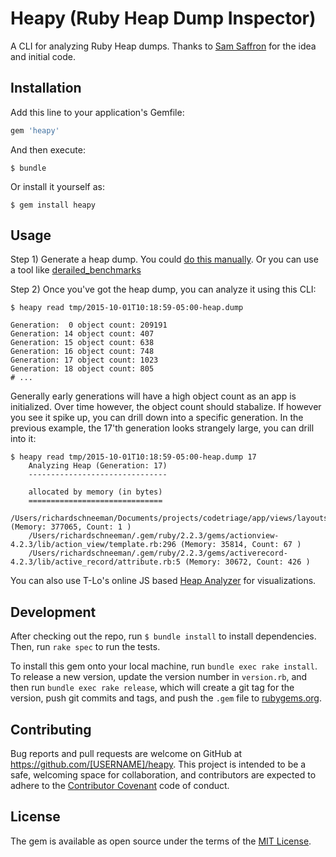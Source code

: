 # Heapy (Ruby Heap Dump Inspector)

A CLI for analyzing Ruby Heap dumps. Thanks to [Sam Saffron](http://samsaffron.com/archive/2015/03/31/debugging-memory-leaks-in-ruby) for the idea and initial code.

## Installation

Add this line to your application's Gemfile:

```ruby
gem 'heapy'
```

And then execute:

    $ bundle

Or install it yourself as:

    $ gem install heapy

## Usage

Step 1) Generate a heap dump. You could [do this manually](http://samsaffron.com/archive/2015/03/31/debugging-memory-leaks-in-ruby). Or you can use a tool like [derailed_benchmarks](https://github.com/schneems/derailed_benchmarks)

Step 2) Once you've got the heap dump, you can analyze it using this CLI:

```
$ heapy read tmp/2015-10-01T10:18:59-05:00-heap.dump

Generation:  0 object count: 209191
Generation: 14 object count: 407
Generation: 15 object count: 638
Generation: 16 object count: 748
Generation: 17 object count: 1023
Generation: 18 object count: 805
# ...
```

Generally early generations will have a high object count as an app is initialized. Over time however, the object count should stabalize. If however you see it spike up, you can drill down into a specific generation. In the previous example, the 17'th generation looks strangely large, you can drill into it:


```
$ heapy read tmp/2015-10-01T10:18:59-05:00-heap.dump 17
    Analyzing Heap (Generation: 17)
    -------------------------------

    allocated by memory (in bytes)
    ==============================
    /Users/richardschneeman/Documents/projects/codetriage/app/views/layouts/application.html.slim:1 (Memory: 377065, Count: 1 )
    /Users/richardschneeman/.gem/ruby/2.2.3/gems/actionview-4.2.3/lib/action_view/template.rb:296 (Memory: 35814, Count: 67 )
    /Users/richardschneeman/.gem/ruby/2.2.3/gems/activerecord-4.2.3/lib/active_record/attribute.rb:5 (Memory: 30672, Count: 426 )
```

You can also use T-Lo's online JS based [Heap Analyzer](http://tenderlove.github.io/heap-analyzer/) for visualizations.

## Development

After checking out the repo, run `$ bundle install` to install dependencies. Then, run `rake spec` to run the tests.

To install this gem onto your local machine, run `bundle exec rake install`. To release a new version, update the version number in `version.rb`, and then run `bundle exec rake release`, which will create a git tag for the version, push git commits and tags, and push the `.gem` file to [rubygems.org](https://rubygems.org).

## Contributing

Bug reports and pull requests are welcome on GitHub at https://github.com/[USERNAME]/heapy. This project is intended to be a safe, welcoming space for collaboration, and contributors are expected to adhere to the [Contributor Covenant](contributor-covenant.org) code of conduct.


## License

The gem is available as open source under the terms of the [MIT License](http://opensource.org/licenses/MIT).

